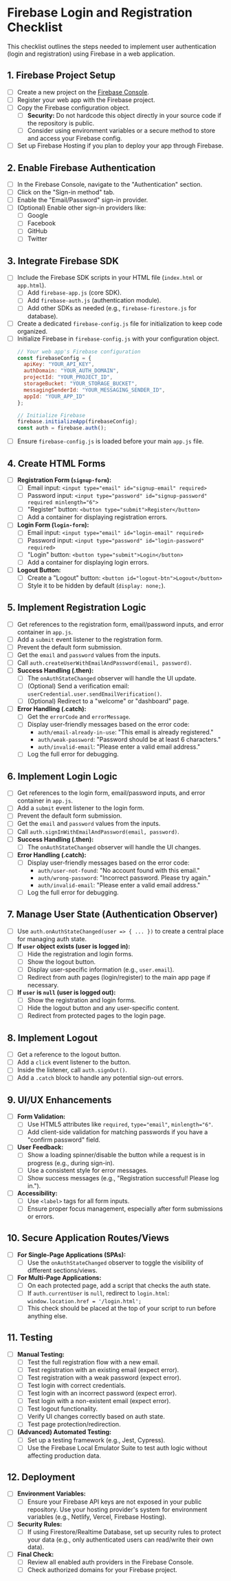 # Firebase Login and Registration Checklist

This checklist outlines the steps needed to implement user authentication (login and registration) using Firebase in a web application.

## 1. Firebase Project Setup

- [ ] Create a new project on the [Firebase Console](https://console.firebase.google.com/).
- [ ] Register your web app with the Firebase project.
- [ ] Copy the Firebase configuration object.
    - [ ] **Security:** Do not hardcode this object directly in your source code if the repository is public.
    - [ ] Consider using environment variables or a secure method to store and access your Firebase config.
- [ ] Set up Firebase Hosting if you plan to deploy your app through Firebase.

## 2. Enable Firebase Authentication

- [ ] In the Firebase Console, navigate to the "Authentication" section.
- [ ] Click on the "Sign-in method" tab.
- [ ] Enable the "Email/Password" sign-in provider.
- [ ] (Optional) Enable other sign-in providers like:
    - [ ] Google
    - [ ] Facebook
    - [ ] GitHub
    - [ ] Twitter

## 3. Integrate Firebase SDK

- [ ] Include the Firebase SDK scripts in your HTML file (`index.html` or `app.html`).
    - [ ] Add `firebase-app.js` (core SDK).
    - [ ] Add `firebase-auth.js` (authentication module).
    - [ ] Add other SDKs as needed (e.g., `firebase-firestore.js` for database).
- [ ] Create a dedicated `firebase-config.js` file for initialization to keep code organized.
- [ ] Initialize Firebase in `firebase-config.js` with your configuration object.
    ```javascript
    // Your web app's Firebase configuration
    const firebaseConfig = {
      apiKey: "YOUR_API_KEY",
      authDomain: "YOUR_AUTH_DOMAIN",
      projectId: "YOUR_PROJECT_ID",
      storageBucket: "YOUR_STORAGE_BUCKET",
      messagingSenderId: "YOUR_MESSAGING_SENDER_ID",
      appId: "YOUR_APP_ID"
    };

    // Initialize Firebase
    firebase.initializeApp(firebaseConfig);
    const auth = firebase.auth();
    ```
- [ ] Ensure `firebase-config.js` is loaded before your main `app.js` file.

## 4. Create HTML Forms

- [ ] **Registration Form (`signup-form`):**
    - [ ] Email input: `<input type="email" id="signup-email" required>`
    - [ ] Password input: `<input type="password" id="signup-password" required minlength="6">`
    - [ ] "Register" button: `<button type="submit">Register</button>`
    - [ ] Add a container for displaying registration errors.
- [ ] **Login Form (`login-form`):**
    - [ ] Email input: `<input type="email" id="login-email" required>`
    - [ ] Password input: `<input type="password" id="login-password" required>`
    - [ ] "Login" button: `<button type="submit">Login</button>`
    - [ ] Add a container for displaying login errors.
- [ ] **Logout Button:**
    - [ ] Create a "Logout" button: `<button id="logout-btn">Logout</button>`
    - [ ] Style it to be hidden by default (`display: none;`).

## 5. Implement Registration Logic

- [ ] Get references to the registration form, email/password inputs, and error container in `app.js`.
- [ ] Add a `submit` event listener to the registration form.
- [ ] Prevent the default form submission.
- [ ] Get the `email` and `password` values from the inputs.
- [ ] Call `auth.createUserWithEmailAndPassword(email, password)`.
- [ ] **Success Handling (.then):**
    - [ ] The `onAuthStateChanged` observer will handle the UI update.
    - [ ] (Optional) Send a verification email: `userCredential.user.sendEmailVerification()`.
    - [ ] (Optional) Redirect to a "welcome" or "dashboard" page.
- [ ] **Error Handling (.catch):**
    - [ ] Get the `errorCode` and `errorMessage`.
    - [ ] Display user-friendly messages based on the error code:
        - `auth/email-already-in-use`: "This email is already registered."
        - `auth/weak-password`: "Password should be at least 6 characters."
        - `auth/invalid-email`: "Please enter a valid email address."
    - [ ] Log the full error for debugging.

## 6. Implement Login Logic

- [ ] Get references to the login form, email/password inputs, and error container in `app.js`.
- [ ] Add a `submit` event listener to the login form.
- [ ] Prevent the default form submission.
- [ ] Get the `email` and `password` values from the inputs.
- [ ] Call `auth.signInWithEmailAndPassword(email, password)`.
- [ ] **Success Handling (.then):**
    - [ ] The `onAuthStateChanged` observer will handle the UI changes.
- [ ] **Error Handling (.catch):**
    - [ ] Display user-friendly messages based on the error code:
        - `auth/user-not-found`: "No account found with this email."
        - `auth/wrong-password`: "Incorrect password. Please try again."
        - `auth/invalid-email`: "Please enter a valid email address."
    - [ ] Log the full error for debugging.

## 7. Manage User State (Authentication Observer)

- [ ] Use `auth.onAuthStateChanged(user => { ... })` to create a central place for managing auth state.
- [ ] **If `user` object exists (user is logged in):**
    - [ ] Hide the registration and login forms.
    - [ ] Show the logout button.
    - [ ] Display user-specific information (e.g., `user.email`).
    - [ ] Redirect from auth pages (login/register) to the main app page if necessary.
- [ ] **If `user` is `null` (user is logged out):**
    - [ ] Show the registration and login forms.
    - [ ] Hide the logout button and any user-specific content.
    - [ ] Redirect from protected pages to the login page.

## 8. Implement Logout

- [ ] Get a reference to the logout button.
- [ ] Add a `click` event listener to the button.
- [ ] Inside the listener, call `auth.signOut()`.
- [ ] Add a `.catch` block to handle any potential sign-out errors.

## 9. UI/UX Enhancements

- [ ] **Form Validation:**
    - [ ] Use HTML5 attributes like `required`, `type="email"`, `minlength="6"`.
    - [ ] Add client-side validation for matching passwords if you have a "confirm password" field.
- [ ] **User Feedback:**
    - [ ] Show a loading spinner/disable the button while a request is in progress (e.g., during sign-in).
    - [ ] Use a consistent style for error messages.
    - [ ] Show success messages (e.g., "Registration successful! Please log in.").
- [ ] **Accessibility:**
    - [ ] Use `<label>` tags for all form inputs.
    - [ ] Ensure proper focus management, especially after form submissions or errors.

## 10. Secure Application Routes/Views

- [ ] **For Single-Page Applications (SPAs):**
    - [ ] Use the `onAuthStateChanged` observer to toggle the visibility of different sections/views.
- [ ] **For Multi-Page Applications:**
    - [ ] On each protected page, add a script that checks the auth state.
    - [ ] If `auth.currentUser` is `null`, redirect to `login.html`: `window.location.href = '/login.html';`
    - [ ] This check should be placed at the top of your script to run before anything else.

## 11. Testing

- [ ] **Manual Testing:**
    - [ ] Test the full registration flow with a new email.
    - [ ] Test registration with an existing email (expect error).
    - [ ] Test registration with a weak password (expect error).
    - [ ] Test login with correct credentials.
    - [ ] Test login with an incorrect password (expect error).
    - [ ] Test login with a non-existent email (expect error).
    - [ ] Test logout functionality.
    - [ ] Verify UI changes correctly based on auth state.
    - [ ] Test page protection/redirection.
- [ ] **(Advanced) Automated Testing:**
    - [ ] Set up a testing framework (e.g., Jest, Cypress).
    - [ ] Use the Firebase Local Emulator Suite to test auth logic without affecting production data.

## 12. Deployment

- [ ] **Environment Variables:**
    - [ ] Ensure your Firebase API keys are not exposed in your public repository. Use your hosting provider's system for environment variables (e.g., Netlify, Vercel, Firebase Hosting).
- [ ] **Security Rules:**
    - [ ] If using Firestore/Realtime Database, set up security rules to protect your data (e.g., only authenticated users can read/write their own data).
- [ ] **Final Check:**
    - [ ] Review all enabled auth providers in the Firebase Console.
    - [ ] Check authorized domains for your Firebase project. 